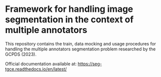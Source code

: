 # Framework for handling image segmentation in the context of multiple annotators

This repository contains the train, data mocking and usage procedures
for handling the multiple annotators segmentation problem researched by the
GCPDS (2023).

Official documentation available at: https://seg-tgce.readthedocs.io/en/latest/
